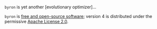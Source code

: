 `byron` is yet another [evolutionary optimizer]...

`byron` is [free and open-source software](https://en.wikipedia.org/wiki/Free_and_open-source_software); version 4 is distributed under the permissive [Apache License 2.0](https://www.tldrlegal.com/l/apache2).